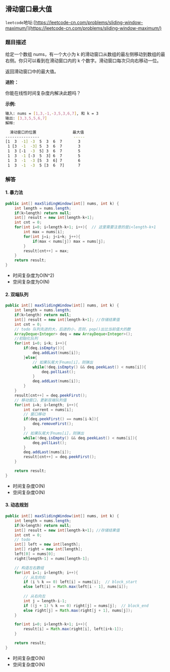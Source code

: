 ## 滑动窗口最大值

``leetcode``地址:[https://leetcode-cn.com/problems/sliding-window-maximum/](https://leetcode-cn.com/problems/sliding-window-maximum/)

### 题目描述

给定一个数组 nums，有一个大小为 k 的滑动窗口从数组的最左侧移动到数组的最右侧。你只可以看到在滑动窗口内的 k 个数字。滑动窗口每次只向右移动一位。

返回滑动窗口中的最大值。

**进阶：**

你能在线性时间复杂度内解决此题吗？

**示例:**

``` bash
输入: nums = [1,3,-1,-3,5,3,6,7], 和 k = 3
输出: [3,3,5,5,6,7]
解释:

  滑动窗口的位置                最大值
---------------               -----
[1  3  -1] -3  5  3  6  7       3
 1 [3  -1  -3] 5  3  6  7       3
 1  3 [-1  -3  5] 3  6  7       5
 1  3  -1 [-3  5  3] 6  7       5
 1  3  -1  -3 [5  3  6] 7       6
 1  3  -1  -3  5 [3  6  7]      7

```

### 解答

#### 1. 暴力法

```java
public int[] maxSlidingWindow(int[] nums, int k) {
    int length = nums.length;
    if(k>length) return null;
    int[] result = new int[length-k+1];
    int cnt = 0;
    for(int i=0; i<length-k+1; i++){  // 这里需要注意的是i<length-k+1
        int max = nums[i];
        for(int j=i; j<i+k; j++){
            if(max < nums[j]) max = nums[j];
        }
        result[cnt++] = max;
    }
    return result;
}

```

- 时间复杂度为O(N^2)
- 空间复杂度为O(N)

#### 2. 双端队列

```java
public int[] maxSlidingWindow(int[] nums, int k) {
    int length = nums.length;
    if(k>length) return null;
    int[] result = new int[length-k+1]; //存储结果值
    int cnt = 0;
    // todo 队列先进的大，后进的小，否则，pop()出比当前值大的数
    ArrayDeque<Integer> deq = new ArrayDeque<Integer>();
    //初始化队列
    for(int i=0; i<k; i++){
        if(deq.isEmpty()){
            deq.addLast(nums[i]);
        }else{
            // 如果队尾大于nums[i]，则弹出
            while(!deq.isEmpty() && deq.peekLast() < nums[i]){
                deq.pollLast();
            }
            deq.addLast(nums[i]);
        }
    }
    result[cnt++] = deq.peekFirst();
    // 移动窗口，更新双端队列值
    for(int i=k; i<length; i++){
        int current = nums[i];
        // 窗口移动
        if(deq.peekFirst() == nums[i-k]){
            deq.removeFirst();
        }
        // 如果队尾大于nums[i]，则弹出
        while(!deq.isEmpty() && deq.peekLast() < nums[i]){
            deq.pollLast();
        }
        deq.addLast(nums[i]);
        result[cnt++] = deq.peekFirst();
    }

    return result;
}

```

- 时间复杂度O(N)
- 空间复杂度O(N)

#### 3. 动态规划

```java
public int[] maxSlidingWindow(int[] nums, int k) {
    int length = nums.length;
    if(k>length) return null;
    int[] result = new int[length-k+1]; //存储结果值
    int cnt = 0;
    // todo
    int[] left = new int[length];
    int[] right = new int[length];
    left[0] = nums[0];
    right[length-1] = nums[length-1];

    // 构造左右数组
    for(int i=1; i<length; i++){
        // 从左向右
        if (i % k == 0) left[i] = nums[i];  // block_start
        else left[i] = Math.max(left[i - 1], nums[i]);
        
        // 从右向左
        int j = length-i-1;
        if ((j + 1) % k == 0) right[j] = nums[j];  // block_end
        else right[j] = Math.max(right[j + 1], nums[j]);
    }

    for(int i=0; i<length-k+1; i++){
        result[i] = Math.max(right[i], left[i+k-1]);
    }

    return result;
}
```

- 时间复杂度O(N)
- 空间复杂度O(N)
